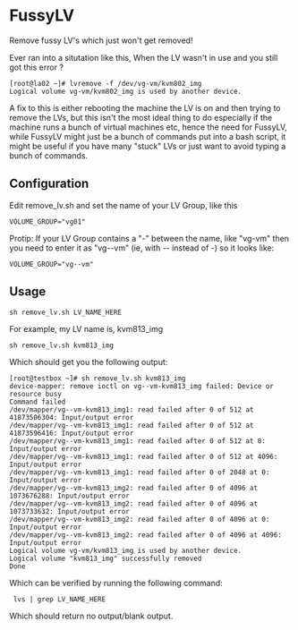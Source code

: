 FussyLV
=======

Remove fussy LV's which just won't get removed!

Ever ran into a situtation like this, When the LV wasn't in use and you still got this error ? 

    [root@la02 ~]# lvremove -f /dev/vg-vm/kvm802_img
    Logical volume vg-vm/kvm802_img is used by another device.

A fix to this is either rebooting the machine the LV is on and then trying to remove the LVs, but this isn't the most ideal thing to do especially if the machine runs a bunch of virtual machines etc, hence the need for FussyLV, while FussyLV might just be a bunch of commands put into a bash script, it might be useful if you have many "stuck" LVs or just want to avoid typing a bunch of commands.

Configuration
-------------

Edit remove_lv.sh and set the name of your LV Group, like this

    VOLUME_GROUP="vg01"

Protip: If your LV Group contains a "-" between the name, like "vg-vm" then you need to enter it as "vg--vm" (ie, with -- instead of -) so it looks like:

    VOLUME_GROUP="vg--vm"
    
Usage
-------------

    sh remove_lv.sh LV_NAME_HERE

For example, my LV name is, kvm813_img

    sh remove_lv.sh kvm813_img

Which should get you the following output:

    [root@testbox ~]# sh remove_lv.sh kvm813_img
    device-mapper: remove ioctl on vg--vm-kvm813_img failed: Device or resource busy
    Command failed
    /dev/mapper/vg--vm-kvm813_img1: read failed after 0 of 512 at 41873506304: Input/output error
    /dev/mapper/vg--vm-kvm813_img1: read failed after 0 of 512 at 41873596416: Input/output error
    /dev/mapper/vg--vm-kvm813_img1: read failed after 0 of 512 at 0: Input/output error
    /dev/mapper/vg--vm-kvm813_img1: read failed after 0 of 512 at 4096: Input/output error
    /dev/mapper/vg--vm-kvm813_img1: read failed after 0 of 2048 at 0: Input/output error
    /dev/mapper/vg--vm-kvm813_img2: read failed after 0 of 4096 at 1073676288: Input/output error
    /dev/mapper/vg--vm-kvm813_img2: read failed after 0 of 4096 at 1073733632: Input/output error
    /dev/mapper/vg--vm-kvm813_img2: read failed after 0 of 4096 at 0: Input/output error
    /dev/mapper/vg--vm-kvm813_img2: read failed after 0 of 4096 at 4096: Input/output error
    Logical volume vg-vm/kvm813_img is used by another device.
    Logical volume "kvm813_img" successfully removed
    Done

Which can be verified by running the following command:

     lvs | grep LV_NAME_HERE

Which should return no output/blank output.
